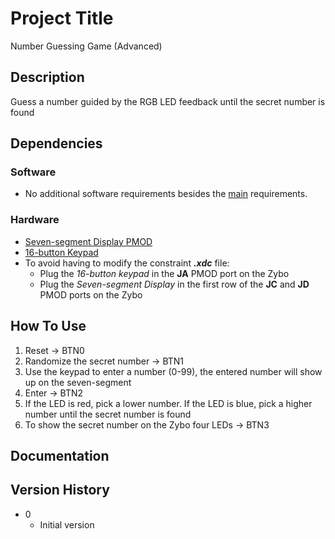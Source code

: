# Project Title

Number Guessing Game (Advanced) 

## Description

Guess a number guided by the RGB LED feedback until the secret number is found


## Dependencies

### Software

* No additional software requirements besides the [main]() requirements.


### Hardware

* [Seven-segment Display PMOD](https://digilent.com/shop/pmod-ssd-seven-segment-display/)
* [16-button Keypad](https://digilent.com/shop/pmod-kypd-16-button-keypad/)
* To avoid having to modify the constraint ***.xdc*** file:
	* Plug the *16-button keypad* in the **JA** PMOD port on the Zybo
	* Plug the *Seven-segment Display* in the first row of the **JC** and **JD** PMOD ports on the Zybo

## How To Use

1. Reset → BTN0
2. Randomize the secret number → BTN1
3. Use the keypad to enter a number (0-99), the entered number will show up on the seven-segment
4. Enter → BTN2
5. If the LED is red, pick a lower number. If the LED is blue, pick a higher number until the secret number is found
6. To show the secret number on the Zybo four LEDs → BTN3


## Documentation



## Version History

* 0
    * Initial version
